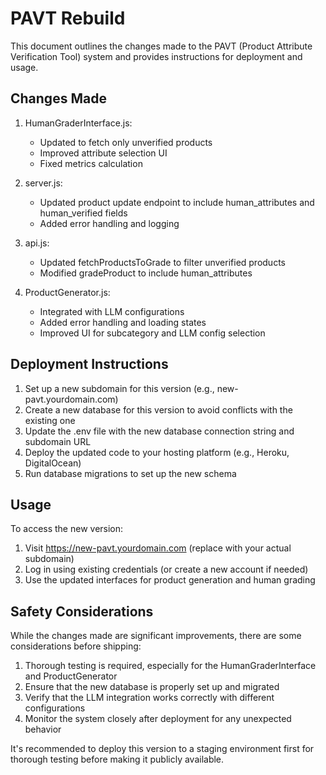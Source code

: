 # PAVT Rebuild

This document outlines the changes made to the PAVT (Product Attribute Verification Tool) system and provides instructions for deployment and usage.

## Changes Made

1. HumanGraderInterface.js:
   - Updated to fetch only unverified products
   - Improved attribute selection UI
   - Fixed metrics calculation

2. server.js:
   - Updated product update endpoint to include human_attributes and human_verified fields
   - Added error handling and logging

3. api.js:
   - Updated fetchProductsToGrade to filter unverified products
   - Modified gradeProduct to include human_attributes

4. ProductGenerator.js:
   - Integrated with LLM configurations
   - Added error handling and loading states
   - Improved UI for subcategory and LLM config selection

## Deployment Instructions

1. Set up a new subdomain for this version (e.g., new-pavt.yourdomain.com)
2. Create a new database for this version to avoid conflicts with the existing one
3. Update the .env file with the new database connection string and subdomain URL
4. Deploy the updated code to your hosting platform (e.g., Heroku, DigitalOcean)
5. Run database migrations to set up the new schema

## Usage

To access the new version:

1. Visit https://new-pavt.yourdomain.com (replace with your actual subdomain)
2. Log in using existing credentials (or create a new account if needed)
3. Use the updated interfaces for product generation and human grading

## Safety Considerations

While the changes made are significant improvements, there are some considerations before shipping:

1. Thorough testing is required, especially for the HumanGraderInterface and ProductGenerator
2. Ensure that the new database is properly set up and migrated
3. Verify that the LLM integration works correctly with different configurations
4. Monitor the system closely after deployment for any unexpected behavior

It's recommended to deploy this version to a staging environment first for thorough testing before making it publicly available.